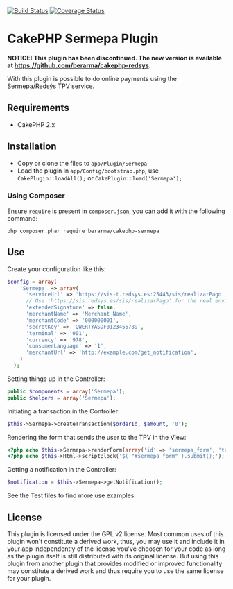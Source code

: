 [![Build Status](https://travis-ci.org/berarma/cakephp-sermepa.svg?branch=master)](https://travis-ci.org/berarma/cakephp-sermepa) [![Coverage Status](https://coveralls.io/repos/berarma/cakephp-sermepa/badge.png?branch=master)](https://coveralls.io/r/berarma/cakephp-sermepa?branch=master)

# CakePHP Sermepa Plugin

**NOTICE: This plugin has been discontinued. The new version is available at
https://github.com/berarma/cakephp-redsys.**

With this plugin is possible to do online payments using the Sermepa/Redsýs TPV
service.

## Requirements

* CakePHP 2.x

## Installation

* Copy or clone the files to `app/Plugin/Sermepa`
* Load the plugin in `app/Config/bootstrap.php`, use `CakePlugin::loadAll();`
  or `CakePlugin::load('Sermepa');`

### Using Composer

Ensure `require` is present in `composer.json`, you can add it with the
following command:
```
php composer.phar require berarma/cakephp-sermepa
```

## Use

Create your configuration like this:

```php
$config = array(
    'Sermepa' => array(
      'serviceUrl' => 'https://sis-t.redsys.es:25443/sis/realizarPago', // Testing
      // Use 'https://sis.redsys.es/sis/realizarPago' for the real environment
      'extendedSignature' => false,
      'merchantName' => 'Merchant Name',
      'merchantCode' => '000000001',
      'secretKey' => 'QWERTYASDF0123456789',
      'terminal' => '001',
      'currency' => '978',
      'consumerLanguage' => '1',
      'merchantUrl' => 'http://example.com/get_notification',
    )
  );
```

Setting things up in the Controller:

```php
public $components = array('Sermepa');
public $helpers = array('Sermepa');
```

Initiating a transaction in the Controller:

```php
$this->Sermepa->createTransaction($orderId, $amount, '0');
```

Rendering the form that sends the user to the TPV in the View:

```php
<?php echo $this->Sermepa->renderForm(array('id' => 'sermepa_form', 'target' => '_blank')); ?>
<?php echo $this->Html->scriptBlock('$( "#sermepa_form" ).submit();'); ?>
```

Getting a notification in the Controller:

```php
$notification = $this->Sermepa->getNotification();
```

See the Test files to find more use examples.

## License

This plugin is licensed under the GPL v2 license. Most common uses of this
plugin won't constitute a derived work, thus, you may use it and include it in
your app independently of the license you've choosen for your code as long as
the plugin itself is still distributed with its original license. But using
this plugin from another plugin that provides modified or improved
functionality may constitute a derived work and thus require you to use the
same license for your plugin.

